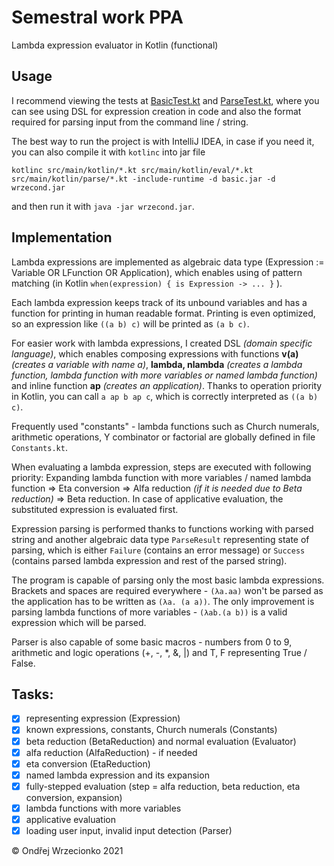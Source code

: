 # Semestral work PPA

Lambda expression evaluator in Kotlin (functional)

## Usage

I recommend viewing the tests at [BasicTest.kt](src/test/kotlin/BasicTest.kt) and [ParseTest.kt](src/test/kotlin/ParseTest.kt), where you can see using DSL for expression creation in code and also the format required for parsing input from the command line / string.

The best way to run the project is with IntelliJ IDEA, in case if you need it, you can also compile it with `kotlinc` into jar file

`kotlinc src/main/kotlin/*.kt src/main/kotlin/eval/*.kt src/main/kotlin/parse/*.kt -include-runtime -d basic.jar -d wrzecond.jar`

and then run it with `java -jar wrzecond.jar`.

## Implementation

Lambda expressions are implemented as algebraic data type  (Expression := Variable OR LFunction OR Application), which enables using of pattern matching (in Kotlin `when(expression) { is Expression -> ... }` ).

Each lambda expression keeps track of its unbound variables and has a function for printing in human readable format. Printing is even optimized, so an expression like `((a b) c)` will be printed as `(a b c)`.

For easier work with lambda expressions, I created DSL _(domain specific language)_, which enables composing expressions with functions  **v(a)** _(creates a variable with name a)_, **lambda, nlambda** _(creates a lambda function, lambda function with more variables or named lambda function)_ and inline function **ap** _(creates an application)_. Thanks to operation priority in Kotlin, you can call `a ap b ap c`, which is correctly interpreted as `((a b) c)`.

Frequently used "constants" - lambda functions such as Church numerals, arithmetic operations, Y combinator or factorial are globally defined in file `Constants.kt`.

When evaluating a lambda expression, steps are executed with following priority: Expanding lambda function with more variables / named lambda function => Eta conversion => Alfa reduction _(if it is needed due to Beta reduction)_ => Beta reduction. In case of applicative evaluation, the substituted expression is evaluated first.

Expression parsing is performed thanks to functions working with parsed string and another algebraic data type `ParseResult` representing state of parsing, which is either `Failure` (contains an error message) or  `Success` (contains parsed lambda expression and rest of the parsed string).

The program is capable of parsing only the most basic lambda expressions. Brackets and spaces are required everywhere - `(λa.aa)` won't be parsed as the application has to be written as `(λa. (a a))`. The only improvement is parsing lambda functions of more variables - `(λab.(a b))` is a valid expression which will be parsed.

Parser is also capable of some basic macros - numbers from 0 to 9, arithmetic and logic operations (+, -, *, &, |) and T, F representing True / False.

## Tasks:

 - [x] representing expression (Expression)
 - [x] known expressions, constants, Church numerals (Constants)
 - [x] beta reduction (BetaReduction) and normal evaluation (Evaluator)
 - [x] alfa reduction (AlfaReduction) - if needed
 - [x] eta conversion (EtaReduction)
 - [x] named lambda expression and its expansion
 - [x] fully-stepped evaluation (step = alfa reduction, beta reduction, eta conversion, expansion)
 - [x] lambda functions with more variables
 - [x] applicative evaluation
 - [x] loading user input, invalid input detection (Parser)

&copy; Ondřej Wrzecionko 2021

